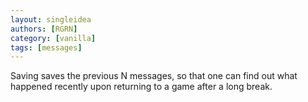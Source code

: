 ```yaml
---
layout: singleidea
authors: [RGRN]
category: [vanilla]
tags: [messages]
---
```

Saving saves the previous N messages, so that one can find out what happened recently upon returning to a game after a long break.

